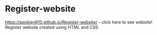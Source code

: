# Register-website
https://asobien810.github.io/Register-website/ - click here to see website!
Register website created using HTML and CSS
